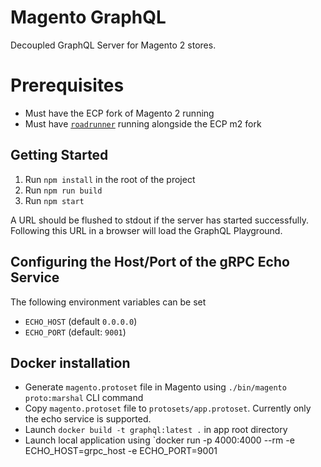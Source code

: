 # Magento GraphQL

Decoupled GraphQL Server for Magento 2 stores.

# Prerequisites

-   Must have the ECP fork of Magento 2 running
-   Must have [`roadrunner`](https://github.com/spiral/roadrunner) running alongside the ECP m2 fork

## Getting Started

1. Run `npm install` in the root of the project
2. Run `npm run build`
3. Run `npm start`

A URL should be flushed to stdout if the server has started successfully. Following this URL in a browser will load the GraphQL Playground.

## Configuring the Host/Port of the gRPC Echo Service

The following environment variables can be set

-   `ECHO_HOST` (default `0.0.0.0`)
-   `ECHO_PORT` (default: `9001`)

## Docker installation

-   Generate `magento.protoset` file in Magento using `./bin/magento proto:marshal` CLI command
-   Copy `magento.protoset` file to `protosets/app.protoset`. Currently only the echo service is supported.
-   Launch `docker build -t graphql:latest .` in app root directory
-   Launch local application using `docker run -p 4000:4000 --rm -e ECHO_HOST=grpc_host -e ECHO_PORT=9001
